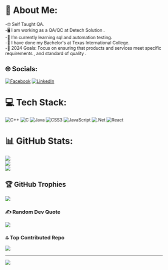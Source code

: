 # 💫 About Me:
-🤓 Self Taught QA.<br>-🖥️ I am working as a QA/QC at Detech Solution .<br>-🌱 I’m currently learning sql and automation testing.<br>-🔭 I have done my  Bachelor's at Texas International College.<br>-🥅 2024 Goals: Focus on ensuring that products and services meet specific requirements , and standard of quality .


## 🌐 Socials:
[![Facebook](https://img.shields.io/badge/Facebook-%231877F2.svg?logo=Facebook&logoColor=white)](https://facebook.com//shweta.khadka.5) [![LinkedIn](https://img.shields.io/badge/LinkedIn-%230077B5.svg?logo=linkedin&logoColor=white)](https://linkedin.com/in//in/sweta-khadka/) 

# 💻 Tech Stack:
![C++](https://img.shields.io/badge/c++-%2300599C.svg?style=for-the-badge&logo=c%2B%2B&logoColor=white) ![C](https://img.shields.io/badge/c-%2300599C.svg?style=for-the-badge&logo=c&logoColor=white) ![Java](https://img.shields.io/badge/java-%23ED8B00.svg?style=for-the-badge&logo=openjdk&logoColor=white) ![CSS3](https://img.shields.io/badge/css3-%231572B6.svg?style=for-the-badge&logo=css3&logoColor=white) ![JavaScript](https://img.shields.io/badge/javascript-%23323330.svg?style=for-the-badge&logo=javascript&logoColor=%23F7DF1E) ![.Net](https://img.shields.io/badge/.NET-5C2D91?style=for-the-badge&logo=.net&logoColor=white) ![React](https://img.shields.io/badge/react-%2320232a.svg?style=for-the-badge&logo=react&logoColor=%2361DAFB)
# 📊 GitHub Stats:
![](https://github-readme-stats.vercel.app/api?username=swetakhadka&theme=neon&hide_border=true&include_all_commits=true&count_private=true)<br/>
![](https://github-readme-streak-stats.herokuapp.com/?user=swetakhadka&theme=neon&hide_border=true)<br/>
![](https://github-readme-stats.vercel.app/api/top-langs/?username=swetakhadka&theme=neon&hide_border=true&include_all_commits=true&count_private=true&layout=compact)

## 🏆 GitHub Trophies
![](https://github-profile-trophy.vercel.app/?username=swetakhadka&theme=radical&no-frame=false&no-bg=true&margin-w=4)

### ✍️ Random Dev Quote
![](https://quotes-github-readme.vercel.app/api?type=horizontal&theme=merko)

### 🔝 Top Contributed Repo
![](https://github-contributor-stats.vercel.app/api?username=swetakhadka&limit=5&theme=neon&combine_all_yearly_contributions=true)

---
[![](https://visitcount.itsvg.in/api?id=swetakhadka&icon=0&color=0)](https://visitcount.itsvg.in)

<!-- Proudly created with GPRM ( https://gprm.itsvg.in ) -->
